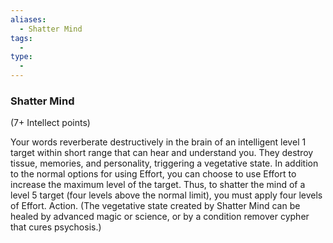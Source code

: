 ```yaml
---
aliases:
  - Shatter Mind
tags:
  - 
type:
  - 
---
```

### Shatter Mind

(7+ Intellect points)

Your words reverberate destructively in the brain of an intelligent level 1 target within short range that can hear and understand you. They destroy tissue, memories, and personality, triggering a vegetative state. In addition to the normal options for using Effort, you can choose to use Effort to increase the maximum level of the target. Thus, to shatter the mind of a level 5 target (four levels above the normal limit), you must apply four levels of Effort. Action. (The vegetative state created by Shatter Mind can be healed by advanced magic or science, or by a condition remover cypher that cures psychosis.)